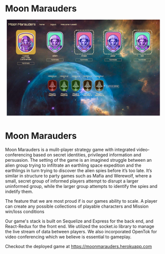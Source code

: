 # Moon Marauders

![screenshot of Moon Marauders](public/images/mm-screenshot.png)

# Moon Marauders

Moon Marauders is a mulit-player strategy game with integrated video-conferencing based on secret identities, privileged information and persuasion. The setting of the game is an imagined struggle between an alien group trying to infiltrate an earthling space expedition and the earthlings in turn trying to discover the alien spies before it’s too late. It’s similar in structure to party games such as Mafia and Werewolf, where a small, secret group of informed players attempt to disrupt a larger uninformed group, while the larger group attempts to identify the spies and indetify them.

The feature that we are most proud if is our games ability to scale. A player can create any possible collections of playable characters and Mission win/loss conditions

Our game's stack is built on Sequelize and Express for the back end, and React-Redux for the front end. We utilized the socket.io library to manage the live stream of data between players. We also incorporated OpenTok for video conferencing which we believe is essential to gameplay.

Checkout the deployed game at https://moonmarauders.herokuapp.com
